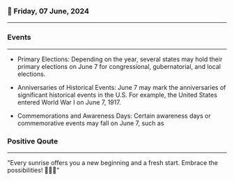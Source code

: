 ### 📅 Friday, 07 June, 2024
------
### Events
------
* Primary Elections: Depending on the year, several states may hold their primary elections on June 7 for congressional, gubernatorial, and local elections.

* Anniversaries of Historical Events: June 7 may mark the anniversaries of significant historical events in the U.S. For example, the United States entered World War I on June 7, 1917.

* Commemorations and Awareness Days: Certain awareness days or commemorative events may fall on June 7, such as
### Positive Qoute
------
"Every sunrise offers you a new beginning and a fresh start. Embrace the possibilities! 🌅✨🌱"
